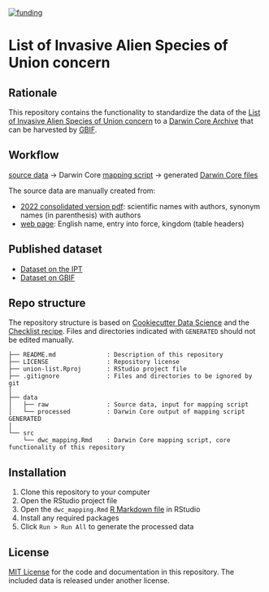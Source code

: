 [![funding](https://img.shields.io/static/v1?label=published+through&message=LIFE+RIPARIAS&labelColor=00a58d&color=ffffff)](https://www.riparias.be/)

# List of Invasive Alien Species of Union concern

## Rationale

This repository contains the functionality to standardize the data of the [List of Invasive Alien Species of Union concern](https://ec.europa.eu/environment/nature/invasivealien/list/index_en.htm) to a [Darwin Core Archive](https://www.gbif.org/darwin-core) that can be harvested by [GBIF](https://www.gbif.org/).

## Workflow

[source data](https://github.com/riparias/union-list/tree/main/data/raw) → Darwin Core [mapping script](https://riparias.github.io/union-list/dwc_mapping.html) → generated [Darwin Core files](https://github.com/riparias/union-list/tree/main/data/processed)

The source data are manually created from:

- [2022 consolidated version pdf](https://eur-lex.europa.eu/legal-content/EN/TXT/PDF/?uri=CELEX:02016R1141-20220802&from=EN): scientific names with authors, synonym names (in parenthesis) with authors
- [web page](https://ec.europa.eu/environment/nature/invasivealien/list/index_en.htm): English name, entry into force, kingdom (table headers)

## Published dataset

<!-- This section provides links to the published dataset. Obviously, you'll only be able to add those links once you have published your dataset. 😋 -->

* [Dataset on the IPT](https://ipt.inbo.be/resource?r=union-list)
* [Dataset on GBIF](<!-- Add the DOI of the dataset on GBIF here -->)

## Repo structure

The repository structure is based on [Cookiecutter Data Science](http://drivendata.github.io/cookiecutter-data-science/) and the [Checklist recipe](https://github.com/trias-project/checklist-recipe). Files and directories indicated with `GENERATED` should not be edited manually.

```
├── README.md              : Description of this repository
├── LICENSE                : Repository license
├── union-list.Rproj       : RStudio project file
├── .gitignore             : Files and directories to be ignored by git
│
├── data
│   ├── raw                : Source data, input for mapping script
│   └── processed          : Darwin Core output of mapping script GENERATED
│
└── src
    └── dwc_mapping.Rmd    : Darwin Core mapping script, core functionality of this repository
```

## Installation

1. Clone this repository to your computer
2. Open the RStudio project file
3. Open the `dwc_mapping.Rmd` [R Markdown file](https://rmarkdown.rstudio.com/) in RStudio
4. Install any required packages
5. Click `Run > Run All` to generate the processed data

## License

[MIT License](LICENSE) for the code and documentation in this repository. The included data is released under another license.
